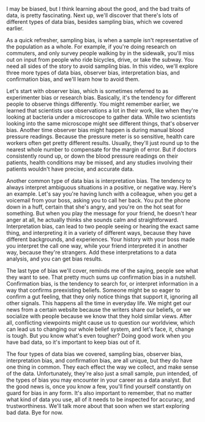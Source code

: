 
I may be biased, but I think learning about the good, and the bad traits of data, is pretty fascinating. Next up, we'll discover that there's lots of different types of data bias, besides sampling bias, which we covered earlier.

As a quick refresher, sampling bias, is when a sample isn't representative of the population as a whole. For example, if you're doing research on commuters, and only survey people walking by in the sidewalk, you'll miss out on input from people who ride bicycles, drive, or take the subway. You need all sides of the story to avoid sampling bias. In this video, we'll explore three more types of data bias, observer bias, interpretation bias, and confirmation bias, and we'll learn how to avoid them. 

Let's start with observer bias, which is sometimes referred to as experimenter bias or research bias. Basically, it's the tendency for different people to observe things differently. You might remember earlier, we learned that scientists use observations a lot in their work, like when they're looking at bacteria under a microscope to gather data. While two scientists looking into the same microscope might see different things, that's observer bias. Another time observer bias might happen is during manual blood pressure readings. Because the pressure meter is so sensitive, health care workers often get pretty different results. Usually, they'll just round up to the nearest whole number to compensate for the margin of error. But if doctors consistently round up, or down the blood pressure readings on their patients, health conditions may be missed, and any studies involving their patients wouldn't have precise, and accurate data. 

Another common type of data bias is interpretation bias. The tendency to always interpret ambiguous situations in a positive, or negative way. Here's an example. Let's say you're having lunch with a colleague, when you get a voicemail from your boss, asking you to call her back. You put the phone down in a huff, certain that she's angry, and you're on the hot seat for something. But when you play the message for your friend, he doesn't hear anger at all, he actually thinks she sounds calm and straightforward. Interpretation bias, can lead to two people seeing or hearing the exact same thing, and interpreting it in a variety of different ways, because they have different backgrounds, and experiences. Your history with your boss made you interpret the call one way, while your friend interpreted it in another way, because they're strangers. Add these interpretations to a data analysis, and you can get bias results. 

The last type of bias we'll cover, reminds me of the saying, people see what they want to see. That pretty much sums up confirmation bias in a nutshell. Confirmation bias, is the tendency to search for, or interpret information in a way that confirms preexisting beliefs. Someone might be so eager to confirm a gut feeling, that they only notice things that support it, ignoring all other signals. This happens all the time in everyday life. We might get our news from a certain website because the writers share our beliefs, or we socialize with people because we know that they hold similar views. After all, conflicting viewpoints might cause us to question our worldview, which can lead us to changing our whole belief system, and let's face, it, change is tough. But you know what's even tougher? Doing good work when you have bad data, so it's important to keep bias out of it. 

The four types of data bias we covered, sampling bias, observer bias, interpretation bias, and confirmation bias, are all unique, but they do have one thing in common. They each effect the way we collect, and make sense of the data. Unfortunately, they're also just a small sample, pun intended, of the types of bias you may encounter in your career as a data analyst. But the good news is, once you know a few, you'll find yourself constantly on guard for bias in any form. It's also important to remember, that no matter what kind of data you use, all of it needs to be inspected for accuracy, and trustworthiness. We'll talk more about that soon when we start exploring bad data. Bye for now.